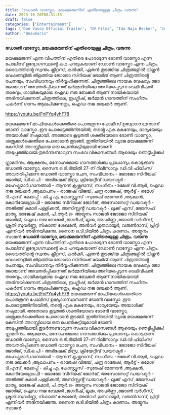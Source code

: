 ```yaml
---
title: "ഡോൺ വാസ്കോ, മയക്കുമരുന്നിന് എതിരെയുള്ള ചിത്രം വരുന്നു"
date: 2023-10-26T08:31:13
draft: false
categories: ["Entertainment"]
tags: ['Don Vasco Official Trailer', 'DV Films', 'Ida Naja Becker', 'Jojo Cyriac George', 'Saina Play OTT']
author: "Beaumaris"
---
```


<strong>ഡോൺ വാസ്കോ, മയക്കുമരുന്നിന് എതിരെയുള്ള ചിത്രം. വരുന്നു</strong>

മയക്കുമരുന്ന് എന്ന വിപത്തിന് എതിരെ പോരാടുന്ന ടോണി വാസ്കോ എന്ന പോലീസ് ഉദ്യോഗസ്ഥൻ്റെ കഥ പറയുകയാണ് ഡോൺ വാസ്കോ എന്ന ചിത്രം. ദൈവത്തിൻ്റെ സ്വന്തം ക്ലീറ്റസ്, കൽക്കി, ഏതൻ തുടങ്ങിയ ചിത്രങ്ങളിൽ വില്ലൻ വേഷങ്ങളിൽ തിളങ്ങിയ ജോജോ സിറിയക് ജോർജ് ആണ് ചിത്രത്തിൻ്റെ രചനയും, സംവിധാനവും നിർവ്വഹിക്കുന്നത്. ചിത്രത്തിലെ നായക വേഷവും ജോ ജോയാണ് അവതരിപ്പിക്കുന്നത്.ജർമ്മനിയിലെ അറിയപ്പെടുന്ന ടെലിവിഷൻ താരവും, ഗായികയുമായ ഐഡ നജ ബേക്കർ ആണ് നായികയായി അഭിനയിക്കുന്നത്.ചിത്രത്തിലെ, ഇംഗ്ലീഷ്, ജർമ്മൻ ഗാനത്തിന് സംഗീതം പകർന്ന് ഗാനം ആലപിക്കുന്നതും, ഐഡ നജ ബേക്കർ ആണ്.

https://youtu.be/FnPYq4yhF78

മയക്കുമരുന്ന് മാഫിയകൾക്കെതിരെ പൊരുതുന്ന പോലീസ് ഉദ്യോഗസ്ഥനാണ് ടോണി വാസ്കോ .ഈ പോരാട്ടത്തിനിടയിൽ, തൻ്റെ എക മകനേയും, ഭാര്യയേയും അയാൾക്ക്‌ നഷ്ടമായി. അതോടെ കൂടുതൽ ശക്തിയോടെ ടോണി വാസ്കോ, ശത്രുക്കൾക്കെതിരെ പോരാടാൻ തുടങ്ങി. ഇതിനിടയിൽ വ്യാജ മയക്കുമരുന്ന് കേസിൽ അറസ്റ്റിലായ ഒരു പെൺകുട്ടിയുമായി ടോണി അടുപ്പത്തിലായി.തുടർന്നുണ്ടാവുന്ന സംഭവ വികാസങ്ങൾ ആരെയും ഞെട്ടിപ്പിക്കും!

ഗ്ലാമറിനും, ആക്ഷനും, മനോഹരമായ ഗാനങ്ങൾക്കും പ്രാധാന്യം കൊടുക്കുന്ന ഡോൺ വാസ്കോ, സൈന ഒ.ടി.ടിയിൽ 27-ന് റിലീസാവും ഡി.വി ഫിലിംസ് അവതരിപ്പിക്കുന്ന ഡോൺ വാസ്കോ രചന, സംവിധാനം - ജോജോ സിറിയക് ജോർജ്, ഡി.ഒ.പി - അഭിഷേക് മിസ്ര, ക്രിയേറ്റീവ് ഡയറക്ടർ - മഹേഷ്കുമാർ,ഗാനങ്ങൾ - ആനന്ദ് കൃഷ്ണദാസ്, സംഗീതം -രമേശ് വി.ആർ, ഐഡ നജ ബേക്കർ ,ആലാപനം - രാജേഷ് വിജയ്, ചന്ദ്ര രാജേഷ്, ആർട്ട് - രമേശ് ടി.എസ്, മേക്കപ്പ് - കിച്ചു എ, കോസ്റ്റ്യൂസ് -സുരേഷ് മേനോൻ ,ആക്ഷൻ, കോറിയോഗ്രാഫി - ജോജോ സിറിയക് ജോർജ്, അസോസേറ്റ് ഡയറക്ടർ - അജിത്ത് കുമാർ പള്ളിക്കൽ, അസിസ്റ്റൻ്റ് ഡയറക്ടർ - ലൂക്ക് എസ് ,ജോസഫ് മാത്യു, രാജേഷ് കുമാർ, പി.ആർ.ഒ- അയ്മനം സാജൻ ജോജോ സിറിയക് ജോർജ്, ഐഡ നജ ബേക്കർ ,ജഗദീഷ്, ലൂക്ക, അപർണ്ണ ,ജോൺ വർഗീസ്, ശ്രുതി സുവർണ്ണ, നിഷാന്ത് ശേഖരൻ, അൻവർ ഗുരുവായൂർ, വരുൺദാസ്, പ്രിറ്റി എന്നിവർ അഭിനയിക്കുന്നു. സൈന ഒ.ടി.ടിയിൽ ചിത്രം കാണാം.
അയ്മനം സാജൻ
**ഡോൺ വാസ്കോ, മയക്കുമരുന്നിന് എതിരെയുള്ള ചിത്രം. വരുന്നു** മയക്കുമരുന്ന് എന്ന വിപത്തിന് എതിരെ പോരാടുന്ന ടോണി വാസ്കോ എന്ന പോലീസ് ഉദ്യോഗസ്ഥൻ്റെ കഥ പറയുകയാണ് ഡോൺ വാസ്കോ എന്ന ചിത്രം. ദൈവത്തിൻ്റെ സ്വന്തം ക്ലീറ്റസ്, കൽക്കി, ഏതൻ തുടങ്ങിയ ചിത്രങ്ങളിൽ വില്ലൻ വേഷങ്ങളിൽ തിളങ്ങിയ ജോജോ സിറിയക് ജോർജ് ആണ് ചിത്രത്തിൻ്റെ രചനയും, സംവിധാനവും നിർവ്വഹിക്കുന്നത്. ചിത്രത്തിലെ നായക വേഷവും ജോ ജോയാണ് അവതരിപ്പിക്കുന്നത്.ജർമ്മനിയിലെ അറിയപ്പെടുന്ന ടെലിവിഷൻ താരവും, ഗായികയുമായ ഐഡ നജ ബേക്കർ ആണ് നായികയായി അഭിനയിക്കുന്നത്.ചിത്രത്തിലെ, ഇംഗ്ലീഷ്, ജർമ്മൻ ഗാനത്തിന് സംഗീതം പകർന്ന് ഗാനം ആലപിക്കുന്നതും, ഐഡ നജ ബേക്കർ ആണ്. https://youtu.be/FnPYq4yhF78 മയക്കുമരുന്ന് മാഫിയകൾക്കെതിരെ പൊരുതുന്ന പോലീസ് ഉദ്യോഗസ്ഥനാണ് ടോണി വാസ്കോ .ഈ പോരാട്ടത്തിനിടയിൽ, തൻ്റെ എക മകനേയും, ഭാര്യയേയും അയാൾക്ക്‌ നഷ്ടമായി. അതോടെ കൂടുതൽ ശക്തിയോടെ ടോണി വാസ്കോ, ശത്രുക്കൾക്കെതിരെ പോരാടാൻ തുടങ്ങി. ഇതിനിടയിൽ വ്യാജ മയക്കുമരുന്ന് കേസിൽ അറസ്റ്റിലായ ഒരു പെൺകുട്ടിയുമായി ടോണി അടുപ്പത്തിലായി.തുടർന്നുണ്ടാവുന്ന സംഭവ വികാസങ്ങൾ ആരെയും ഞെട്ടിപ്പിക്കും! ഗ്ലാമറിനും, ആക്ഷനും, മനോഹരമായ ഗാനങ്ങൾക്കും പ്രാധാന്യം കൊടുക്കുന്ന ഡോൺ വാസ്കോ, സൈന ഒ.ടി.ടിയിൽ 27-ന് റിലീസാവും ഡി.വി ഫിലിംസ് അവതരിപ്പിക്കുന്ന ഡോൺ വാസ്കോ രചന, സംവിധാനം - ജോജോ സിറിയക് ജോർജ്, ഡി.ഒ.പി - അഭിഷേക് മിസ്ര, ക്രിയേറ്റീവ് ഡയറക്ടർ - മഹേഷ്കുമാർ,ഗാനങ്ങൾ - ആനന്ദ് കൃഷ്ണദാസ്, സംഗീതം -രമേശ് വി.ആർ, ഐഡ നജ ബേക്കർ ,ആലാപനം - രാജേഷ് വിജയ്, ചന്ദ്ര രാജേഷ്, ആർട്ട് - രമേശ് ടി.എസ്, മേക്കപ്പ് - കിച്ചു എ, കോസ്റ്റ്യൂസ് -സുരേഷ് മേനോൻ ,ആക്ഷൻ, കോറിയോഗ്രാഫി - ജോജോ സിറിയക് ജോർജ്, അസോസേറ്റ് ഡയറക്ടർ - അജിത്ത് കുമാർ പള്ളിക്കൽ, അസിസ്റ്റൻ്റ് ഡയറക്ടർ - ലൂക്ക് എസ് ,ജോസഫ് മാത്യു, രാജേഷ് കുമാർ, പി.ആർ.ഒ- അയ്മനം സാജൻ ജോജോ സിറിയക് ജോർജ്, ഐഡ നജ ബേക്കർ ,ജഗദീഷ്, ലൂക്ക, അപർണ്ണ ,ജോൺ വർഗീസ്, ശ്രുതി സുവർണ്ണ, നിഷാന്ത് ശേഖരൻ, അൻവർ ഗുരുവായൂർ, വരുൺദാസ്, പ്രിറ്റി എന്നിവർ അഭിനയിക്കുന്നു. സൈന ഒ.ടി.ടിയിൽ ചിത്രം കാണാം. അയ്മനം സാജൻ
